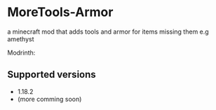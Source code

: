 # MoreTools-Armor
a minecraft mod that adds tools and armor for items missing them e.g amethyst

Modrinth:
## Supported versions
- 1.18.2
- (more comming soon)

  
